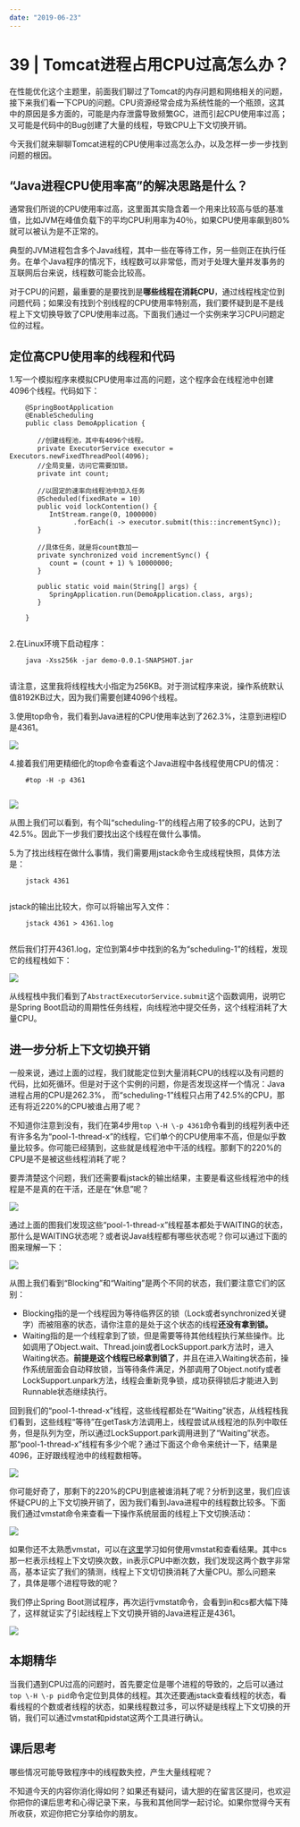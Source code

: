 ```yaml
---
date: "2019-06-23"
---  
```

      
# 39 | Tomcat进程占用CPU过高怎么办？
在性能优化这个主题里，前面我们聊过了Tomcat的内存问题和网络相关的问题，接下来我们看一下CPU的问题。CPU资源经常会成为系统性能的一个瓶颈，这其中的原因是多方面的，可能是内存泄露导致频繁GC，进而引起CPU使用率过高；又可能是代码中的Bug创建了大量的线程，导致CPU上下文切换开销。

今天我们就来聊聊Tomcat进程的CPU使用率过高怎么办，以及怎样一步一步找到问题的根因。

## “Java进程CPU使用率高”的解决思路是什么？

通常我们所说的CPU使用率过高，这里面其实隐含着一个用来比较高与低的基准值，比如JVM在峰值负载下的平均CPU利用率为40％，如果CPU使用率飙到80\%就可以被认为是不正常的。

典型的JVM进程包含多个Java线程，其中一些在等待工作，另一些则正在执行任务。在单个Java程序的情况下，线程数可以非常低，而对于处理大量并发事务的互联网后台来说，线程数可能会比较高。

对于CPU的问题，最重要的是要找到是**哪些线程在消耗CPU**，通过线程栈定位到问题代码；如果没有找到个别线程的CPU使用率特别高，我们要怀疑到是不是线程上下文切换导致了CPU使用率过高。下面我们通过一个实例来学习CPU问题定位的过程。

<!-- [[[read_end]]] -->

## 定位高CPU使用率的线程和代码

1.写一个模拟程序来模拟CPU使用率过高的问题，这个程序会在线程池中创建4096个线程。代码如下：

```
    @SpringBootApplication
    @EnableScheduling
    public class DemoApplication {
    
       //创建线程池，其中有4096个线程。
       private ExecutorService executor = Executors.newFixedThreadPool(4096);
       //全局变量，访问它需要加锁。
       private int count;
       
       //以固定的速率向线程池中加入任务
       @Scheduled(fixedRate = 10)
       public void lockContention() {
          IntStream.range(0, 1000000)
                .forEach(i -> executor.submit(this::incrementSync));
       }
       
       //具体任务，就是将count数加一
       private synchronized void incrementSync() {
          count = (count + 1) % 10000000;
       }
       
       public static void main(String[] args) {
          SpringApplication.run(DemoApplication.class, args);
       }
    
    }
    

```

2.在Linux环境下启动程序：

```
    java -Xss256k -jar demo-0.0.1-SNAPSHOT.jar
    

```

请注意，这里我将线程栈大小指定为256KB。对于测试程序来说，操作系统默认值8192KB过大，因为我们需要创建4096个线程。

3.使用top命令，我们看到Java进程的CPU使用率达到了262.3\%，注意到进程ID是4361。

![](./httpsstatic001geekbangorgresourceimagee050e0db4c399cbbf83924a505a9cd619150.png)

4.接着我们用更精细化的top命令查看这个Java进程中各线程使用CPU的情况：

```
    #top -H -p 4361
    

```

![](./httpsstatic001geekbangorgresourceimage4a8d4a52b5335daf5bfe0b60128a1c13558d.png)

从图上我们可以看到，有个叫“scheduling-1”的线程占用了较多的CPU，达到了42.5\%。因此下一步我们要找出这个线程在做什么事情。

5.为了找出线程在做什么事情，我们需要用jstack命令生成线程快照，具体方法是：

```
    jstack 4361
    

```

jstack的输出比较大，你可以将输出写入文件：

```
    jstack 4361 > 4361.log
    

```

然后我们打开4361.log，定位到第4步中找到的名为“scheduling-1”的线程，发现它的线程栈如下：

![](./httpsstatic001geekbangorgresourceimageda8edae7a6f02563051a1d4dd3752d9f5e8e.png)

从线程栈中我们看到了`AbstractExecutorService.submit`这个函数调用，说明它是Spring Boot启动的周期性任务线程，向线程池中提交任务，这个线程消耗了大量CPU。

## 进一步分析上下文切换开销

一般来说，通过上面的过程，我们就能定位到大量消耗CPU的线程以及有问题的代码，比如死循环。但是对于这个实例的问题，你是否发现这样一个情况：Java进程占用的CPU是262.3\%， 而“scheduling-1”线程只占用了42.5\%的CPU，那还有将近220\%的CPU被谁占用了呢？

不知道你注意到没有，我们在第4步用`top \-H \-p 4361`命令看到的线程列表中还有许多名为“pool-1-thread-x”的线程，它们单个的CPU使用率不高，但是似乎数量比较多。你可能已经猜到，这些就是线程池中干活的线程。那剩下的220\%的CPU是不是被这些线程消耗了呢？

要弄清楚这个问题，我们还需要看jstack的输出结果，主要是看这些线程池中的线程是不是真的在干活，还是在“休息”呢？

![](./httpsstatic001geekbangorgresourceimage68bf68bb91e5c1405940b470c08851d13cbf.png)

通过上面的图我们发现这些“pool-1-thread-x”线程基本都处于WAITING的状态，那什么是WAITING状态呢？或者说Java线程都有哪些状态呢？你可以通过下面的图来理解一下：

![](./httpsstatic001geekbangorgresourceimage0e430e2336814a4b9fc39bcdf991949a7e43.png)

从图上我们看到“Blocking”和“Waiting”是两个不同的状态，我们要注意它们的区别：

* Blocking指的是一个线程因为等待临界区的锁（Lock或者synchronized关键字）而被阻塞的状态，请你注意的是处于这个状态的线程**还没有拿到锁。**
* Waiting指的是一个线程拿到了锁，但是需要等待其他线程执行某些操作。比如调用了Object.wait、Thread.join或者LockSupport.park方法时，进入Waiting状态。**前提是这个线程已经拿到锁了**，并且在进入Waiting状态前，操作系统层面会自动释放锁，当等待条件满足，外部调用了Object.notify或者LockSupport.unpark方法，线程会重新竞争锁，成功获得锁后才能进入到Runnable状态继续执行。

回到我们的“pool-1-thread-x”线程，这些线程都处在“Waiting”状态，从线程栈我们看到，这些线程“等待”在getTask方法调用上，线程尝试从线程池的队列中取任务，但是队列为空，所以通过LockSupport.park调用进到了“Waiting”状态。那“pool-1-thread-x”线程有多少个呢？通过下面这个命令来统计一下，结果是4096，正好跟线程池中的线程数相等。

![](./httpsstatic001geekbangorgresourceimagef73df7b4611b87a8bd65fa25a2c4c7228b3d.png)

你可能好奇了，那剩下的220\%的CPU到底被谁消耗了呢？分析到这里，我们应该怀疑CPU的上下文切换开销了，因为我们看到Java进程中的线程数比较多。下面我们通过vmstat命令来查看一下操作系统层面的线程上下文切换活动：

![](./httpsstatic001geekbangorgresourceimage07c407cccbe33337df20a2544947281c71c4.png)

如果你还不太熟悉vmstat，可以在[这里](https://linux.die.net/man/8/vmstat)学习如何使用vmstat和查看结果。其中cs那一栏表示线程上下文切换次数，in表示CPU中断次数，我们发现这两个数字非常高，基本证实了我们的猜测，线程上下文切切换消耗了大量CPU。那么问题来了，具体是哪个进程导致的呢？

我们停止Spring Boot测试程序，再次运行vmstat命令，会看到in和cs都大幅下降了，这样就证实了引起线程上下文切换开销的Java进程正是4361。

![](./httpsstatic001geekbangorgresourceimage5ffa5f0a5dadc0659da607fd6e5f0c96dffa.png)

## 本期精华

当我们遇到CPU过高的问题时，首先要定位是哪个进程的导致的，之后可以通过`top \-H \-p pid`命令定位到具体的线程。其次还要通jstack查看线程的状态，看看线程的个数或者线程的状态，如果线程数过多，可以怀疑是线程上下文切换的开销，我们可以通过vmstat和pidstat这两个工具进行确认。

## 课后思考

哪些情况可能导致程序中的线程数失控，产生大量线程呢？

不知道今天的内容你消化得如何？如果还有疑问，请大胆的在留言区提问，也欢迎你把你的课后思考和心得记录下来，与我和其他同学一起讨论。如果你觉得今天有所收获，欢迎你把它分享给你的朋友。
